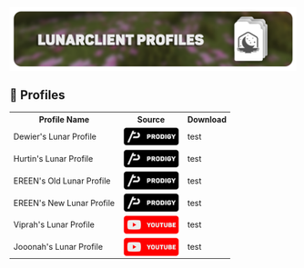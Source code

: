 <html>
<head>
<p align="center">
    <a href=https://github.com/Vaption/LunarClientProfiles/releases><img align=center src=".github/images/lcp_banner.png" width="900" alt="banner"></a></br>
</p>
</head>
<body>

## 💾 Profiles
<table>
  <tr>
    <th>Profile Name</th>
    <th>Source</th>
    <th>Download</th>
  </tr>
  <tr>
    <td>Dewier's Lunar Profile</td>
    <td><a href=https://discord.gg/prodigy><img align=center src=".github/images/prodigy_button.png" width="100" alt="banner"></a></td>
    <td>test</td>
  </tr>
  <tr>
    <td>Hurtin's Lunar Profile</td>
    <td><a href=https://discord.gg/prodigy><img align=center src=".github/images/prodigy_button.png" width="100" alt="banner"></td>
    <td>test</td>
  </tr>
  <tr>
    <td>EREEN's Old Lunar Profile</td>
    <td><a href=https://discord.gg/prodigy><img align=center src=".github/images/prodigy_button.png" width="100" alt="banner"></td>
    <td>test</td>
  </tr>
  <tr>
    <td>EREEN's New Lunar Profile</td>
    <td><a href=https://discord.gg/prodigy><img align=center src=".github/images/prodigy_button.png" width="100" alt="banner"></td>
    <td>test</td>
  </tr>
  <tr>
    <td>Viprah's Lunar Profile</td>
    <td><a href=https://youtube.com><img align=center src=".github/images/youtube_button.png" width="100" alt="banner"></td>
    <td>test</td>
  </tr>
  <tr>
    <td>Jooonah's Lunar Profile</td>
    <td><a href=https://youtube.com><img align=center src=".github/images/youtube_button.png" width="100" alt="banner"></td>
    <td>test</td>
  </tr>
</table>
</body>
</html>